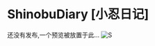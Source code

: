 # ShinobuDiary [小忍日记]
还没有发布,一个预览被放置于此...
![S](https://github.com/user-attachments/assets/99911875-8ecf-4e0f-b557-8272df68f97b)
